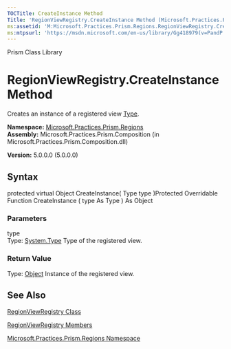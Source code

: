 ```yaml
---
TOCTitle: CreateInstance Method
Title: 'RegionViewRegistry.CreateInstance Method (Microsoft.Practices.Prism.Regions)'
ms:assetid: 'M:Microsoft.Practices.Prism.Regions.RegionViewRegistry.CreateInstance(System.Type)'
ms:mtpsurl: 'https://msdn.microsoft.com/en-us/library/Gg418979(v=PandP.50)'
---
```


Prism Class Library

RegionViewRegistry.CreateInstance Method
============================================

Creates an instance of a registered view [Type](http://msdn.microsoft.com/en-us/library/42892f65).

**Namespace:** [Microsoft.Practices.Prism.Regions](https://msdn.microsoft.com/library/microsoft.practices.prism.regions)
**Assembly:** Microsoft.Practices.Prism.Composition (in Microsoft.Practices.Prism.Composition.dll)

**Version:** 5.0.0.0 (5.0.0.0)

## Syntax


protected virtual Object CreateInstance( Type type )Protected Overridable Function CreateInstance ( type As Type ) As Object

### Parameters

type  
Type: [System.Type](http://msdn.microsoft.com/en-us/library/42892f65)
Type of the registered view.

### Return Value

Type: [Object](http://msdn.microsoft.com/en-us/library/e5kfa45b)
Instance of the registered view.

See Also
--------


[RegionViewRegistry Class](https://msdn.microsoft.com/library/microsoft.practices.prism.regions.regionviewregistry)

[RegionViewRegistry Members](https://msdn.microsoft.com/allmembers.t:microsoft.practices.prism.regions.regionviewregistry)

[Microsoft.Practices.Prism.Regions Namespace](https://msdn.microsoft.com/library/microsoft.practices.prism.regions)
